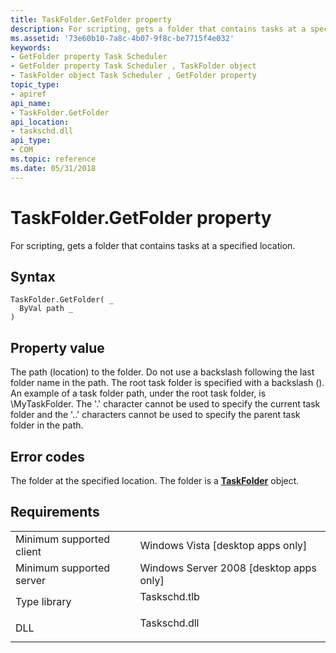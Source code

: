 ```yaml
---
title: TaskFolder.GetFolder property
description: For scripting, gets a folder that contains tasks at a specified location.
ms.assetid: '73e60b10-7a8c-4b07-9f8c-be7715f4e032'
keywords:
- GetFolder property Task Scheduler
- GetFolder property Task Scheduler , TaskFolder object
- TaskFolder object Task Scheduler , GetFolder property
topic_type:
- apiref
api_name:
- TaskFolder.GetFolder
api_location:
- taskschd.dll
api_type:
- COM
ms.topic: reference
ms.date: 05/31/2018
---
```


# TaskFolder.GetFolder property

For scripting, gets a folder that contains tasks at a specified location.

## Syntax


```VB
TaskFolder.GetFolder( _
  ByVal path _
)
```



## Property value

The path (location) to the folder. Do not use a backslash following the last folder name in the path. The root task folder is specified with a backslash (\). An example of a task folder path, under the root task folder, is \\MyTaskFolder. The '.' character cannot be used to specify the current task folder and the '..' characters cannot be used to specify the parent task folder in the path.

## Error codes

The folder at the specified location. The folder is a [**TaskFolder**](taskfolder.md) object.

## Requirements



|                                     |                                                                                         |
|-------------------------------------|-----------------------------------------------------------------------------------------|
| Minimum supported client<br/> | Windows Vista \[desktop apps only\]<br/>                                          |
| Minimum supported server<br/> | Windows Server 2008 \[desktop apps only\]<br/>                                    |
| Type library<br/>             | <dl> <dt>Taskschd.tlb</dt> </dl> |
| DLL<br/>                      | <dl> <dt>Taskschd.dll</dt> </dl> |



 

 





